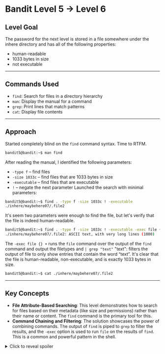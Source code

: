 # Bandit Level 5 → Level 6

## Level Goal

The password for the next level is stored in a file somewhere under the inhere directory and has all of the following properties:

- human-readable
- 1033 bytes in size
- not executable

***

## Commands Used

- `find`: Search for files in a directory hierarchy
- `man`: Display the manual for a command
- `grep`: Print lines that match patterns
- `cat`: Display file contents

***

## Approach

Started completely blind on the `find` command syntax. Time to RTFM.
```bash
bandit5@bandit:~$ man find
```
After reading the manual, I identified the following parameters:

- `-type f` – find files
- `-size 1033c` – find files that are 1033 bytes in size
- `-executable` – find files that are executable
- `!` – negate the next parameter
Launched the search with minimal parameters:
```bash
bandit5@bandit:~$ find . -type f -size 1033c ! -executable
./inhere/maybehere07/.file2
```
It's seem two parameters were enough to find the file, but let's verify that the file is indeed human-readable.
```bash
bandit5@bandit:~$ find . -type f -size 1033c ! -executable -exec file {} + | grep "text"
./inhere/maybehere07/.file2: ASCII text, with very long lines (1000)
```
The `-exec file {} +` runs the `file` command over the output of the `find` command and output the filetypes and `| grep "text"` "text": filters the output of file to only show entries that contain the word “text”. It's clear that the file is human-readable, non-executable, and is exactly 1033 bytes in size.
```bash
bandit5@bandit:~$ cat ./inhere/maybehere07/.file2
```

***

## Key Concepts

- **File Attribute-Based Searching**: This level demonstrates how to search for files based on their metadata (like size and permissions) rather than their name or content. The `find` command is the primary tool for this.
- **Command Chaining and Filtering**: The solution showcases the power of combining commands. The output of `find` is piped to `grep` to filter the results, and the `-exec` option is used to run `file` on the results of `find`. This is a common and powerful pattern in the shell.

<details>
  <summary>Click to reveal spoiler</summary>

  The password is HWasnPhtq9AVKe0dmk45nxy20cvUa6EG
</details>

